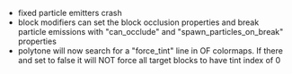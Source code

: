 - fixed particle emitters crash
- block modifiers can set the block occlusion properties and break particle emissions with "can_occlude" and "spawn_particles_on_break" properties
- polytone will now search for a "force_tint" line in OF colormaps. If there and set to false it will NOT force all target blocks to have tint index of 0